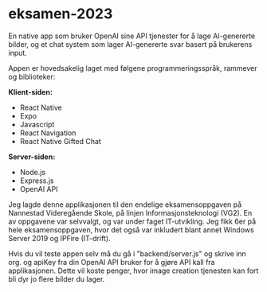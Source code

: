 # eksamen-2023

En native app som bruker OpenAI sine API tjenester for å lage AI-genererte bilder, og et chat system som lager AI-genererte svar basert på brukerens input.

Appen er hovedsakelig laget med følgene programmeringsspråk, rammever og biblioteker:

<b>Klient-siden:</b>
<ul>
  <li>React Native</li>
  <li>Expo</li>
  <li>Javascript</li>
  <li>React Navigation</li>
  <li>React Native Gifted Chat</li>
</ul>

<b>Server-siden:</b>
<ul>
  <li>Node.js</li>
  <li>Express.js</li>
  <li>OpenAI API</li>
</ul>

Jeg lagde denne applikasjonen til den endelige eksamensoppgaven på Nannestad Videregående Skole, på linjen Informasjonsteknologi (VG2). En av oppgavene var selvvalgt, og var under faget IT-utvikling. Jeg fikk 6er på hele eksamensoppgaven, hvor det også var inkludert blant annet Windows Server 2019 og IPFire (IT-drift).

Hvis du vil teste appen selv må du gå i "backend/server.js" og skrive inn org. og apiKey fra din OpenAI API bruker for å gjøre API kall fra applikasjonen. Dette vil koste penger, hvor image creation tjenesten kan fort bli dyr jo flere bilder du lager.

